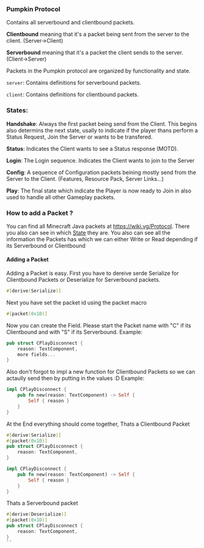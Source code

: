 ### Pumpkin Protocol
Contains all serverbound and clientbound packets.

**Clientbound** meaning that it's a packet being sent from the server to the client. (Server->Client)

**Serverbound** meaning that it's a packet the client sends to the server. (Client->Server)

Packets in the Pumpkin protocol are organized by functionality and state.

`server`: Contains definitions for serverbound packets.

`client`: Contains definitions for clientbound packets.

### States:
**Handshake**: Always the first packet being send from the Client. This begins also determins the next state, usally to indicate if the player thans perform a Status Request, Join the Server or wants to be transfered.

**Status**: Indicates the Client wants to see a Status response (MOTD).

**Login**: The Login sequence. Indicates the Client wants to join to the Server

**Config**: A sequence of Configuration packets beining mostly send from the Server to the Client. (Features, Resource Pack, Server Links...)

**Play**: The final state which indicate the Player is now ready to Join in also used to handle all other Gameplay packets.

### How to add a Packet ?
You can find all Minecraft Java packets at https://wiki.vg/Protocol. There you also can see in which [State](State) they are.
You also can see all the information the Packets has which we can either Write or Read depending if its Serverbound or Clientbound
#### Adding a Packet
Adding a Packet is easy. First you have to dereive serde Serialize for Clientbound Packets or Deserialize for Serverbound packets.
```rust
#[derive(Serialize)]
```
Next you have set the packet id using the packet macro
```rust
#[packet(0x1D)]
```
Now you can create the Field. Please start the Packet name with "C" if its Clientbound and with "S" if its Serverbound.
Example:
```rust
pub struct CPlayDisconnect {
    reason: TextComponent,
    more fields...
}
```
Also don't forgot to impl a new function for Clientbound Packets so we can actaully send then by putting in the values :D
Example:
```rust
impl CPlayDisconnect {
    pub fn new(reason: TextComponent) -> Self {
        Self { reason }
    }
}
```
At the End everything should come together,
Thats a Clientbound Packet
```rust
#[derive(Serialize)]
#[packet(0x1D)]
pub struct CPlayDisconnect {
    reason: TextComponent,
}

impl CPlayDisconnect {
    pub fn new(reason: TextComponent) -> Self {
        Self { reason }
    }
}
```
Thats a Serverbound packet
```rust
#[derive(Deserialize)]
#[packet(0x1D)]
pub struct CPlayDisconnect {
    reason: TextComponent,
}
``